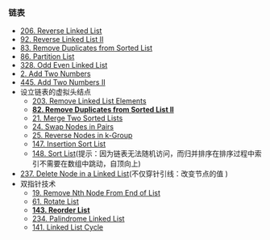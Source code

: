### 链表

- [206. Reverse Linked List](https://leetcode.com/problems/reverse-linked-list/)
- [92. Reverse Linked List II](https://leetcode.com/problems/reverse-linked-list-ii/)
- [83. Remove Duplicates from Sorted List](https://leetcode.com/problems/remove-duplicates-from-sorted-list/)
- [86. Partition List](https://leetcode.com/problems/partition-list/)
- [328. Odd Even Linked List](https://leetcode.com/problems/odd-even-linked-list/)
- [2. Add Two Numbers](https://leetcode.com/problems/add-two-numbers/)
- [445. Add Two Numbers II](https://leetcode.com/problems/add-two-numbers-ii/)
- 设立链表的虚拟头结点
    - [203. Remove Linked List Elements](https://leetcode.com/problems/remove-linked-list-elements/)
    - **[82. Remove Duplicates from Sorted List II](https://leetcode.com/problems/remove-duplicates-from-sorted-list-ii/)**
    - [21. Merge Two Sorted Lists](https://leetcode.com/problems/merge-two-sorted-lists/)
    - [24. Swap Nodes in Pairs](https://leetcode.com/problems/swap-nodes-in-pairs/)
    - [25. Reverse Nodes in k-Group](https://leetcode.com/problems/reverse-nodes-in-k-group/)
    - [147. Insertion Sort List](https://leetcode.com/problems/insertion-sort-list/)
    - [148. Sort List](https://leetcode.com/problems/sort-list/)(提示：因为链表无法随机访问，而归并排序在排序过程中索引不需要在数组中跳动，自顶向上)
- [237. Delete Node in a Linked List](https://leetcode.com/problems/delete-node-in-a-linked-list/)(不仅穿针引线：改变节点的值
)
- 双指针技术
    - [19. Remove Nth Node From End of List](https://leetcode.com/problems/remove-nth-node-from-end-of-list/)
    - [61. Rotate List](https://leetcode.com/problems/rotate-list/)
    - **[143. Reorder List](https://leetcode.com/problems/reorder-list/)**
    - [234. Palindrome Linked List](https://leetcode.com/problems/palindrome-linked-list/)
    - [141. Linked List Cycle](https://leetcode.com/problems/linked-list-cycle/)